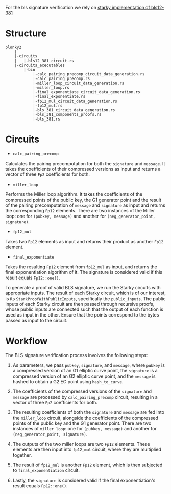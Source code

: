 For the bls signature verification we rely on [starky implementation of bls12-381](https://github.com/Electron-Labs/starky_bls12_381)

# Structure

    plonky2
        |
        |-circuits
        |   |-bls12_381_circuit.rs
        |-circuits_executables
            |-bin
                |-calc_pairing_precomp_circuit_data_generation.rs
                |-calc_pairing_precomp.rs
                |-miller_loop_circuit_data_generation.rs
                |-miller_loop.rs
                |-final_exponentiate_circuit_data_generation.rs
                |-final_exponentiate.rs
                |-fp12_mul_circuit_data_generation.rs
                |-fp12_mul.rs
                |-bls_381_circuit_data_generation.rs
                |-bls_381_components_proofs.rs
                |-bls_381.rs

# Circuits

- `calc_pairing_precomp`

Calculates the pairing precomputation for both the `signature` and `message`. It takes the coefficients of their compressed versions as input and returns a vector of three `Fp2` coefficients for both.

- `miller_loop`

Performs the Miller loop algorithm. It takes the coefficients of the compressed points of the public key, the G1 generator point and the result of the pairing precomputation of `message` and `signature` as input and returns the corresponding `Fp12` elements. There are two instances of the Miller loop: one for `(pubkey, message)` and another for `(neg_generator_point, signature)`.

- `fp12_mul`

Takes two `Fp12` elements as input and returns their product as another `Fp12` element.

- `final_exponentiate`

Takes the resulting `Fp12` element from `fp12_mul` as input, and returns the final exponentiation algorithm of it. The signature is considered valid if this result equals `Fp12::one()`.

To generate a proof of valid BLS signature, we run the Starky circuits with appropriate inputs. The result of each Starky circuit, which is of our interest, is its `StarkProofWithPublicInputs`, specifically the `public_inputs`. The public inputs of each Starky circuit are then passed through recursive proofs, whose public inputs are connected such that the output of each function is used as input in the other. Ensure that the points correspond to the bytes passed as input to the circuit.

# Workflow

The BLS signature verification process involves the following steps:

1. As parameters, we pass `pubkey`, `signature`, and `message`, where `pubkey` is a compressed version of an G1 elliptic curve point, the `signature` is a compressed version of an G2 elliptic curve point, and the `message` is hashed to obtain a G2 EC point using `hash_to_curve`.

2. The coefficients of the compressed versions of the `signature` and `message` are processed by `calc_pairing_precomp` circuit, resulting in a vector of three `Fp2` coefficients for both.

3. The resulting coefficients of both the `signature` and `message` are fed into the `miller_loop` circuit, alongside the coefficients of the compressed points of the public key and the G1 generator point. There are two instances of `miller_loop`: one for `(pubkey, message)` and another for `(neg_generator_point, signature)`.

4. The outputs of the two miller loops are two `Fp12` elements. These elements are then input into `fp12_mul` circuit, where they are multiplied together.

5. The result of `fp12_mul` is another `Fp12` element, which is then subjected to `final_exponentiation` circuit.

6. Lastly, the `signature` is considered valid if the final exponentiation's result equals `Fp12::one()`.
